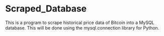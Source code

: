 # Scraped_Database

This is a program to scrape historical price data of Bitcoin into a MySQL database. This will be done using the mysql.connection library for Python.
